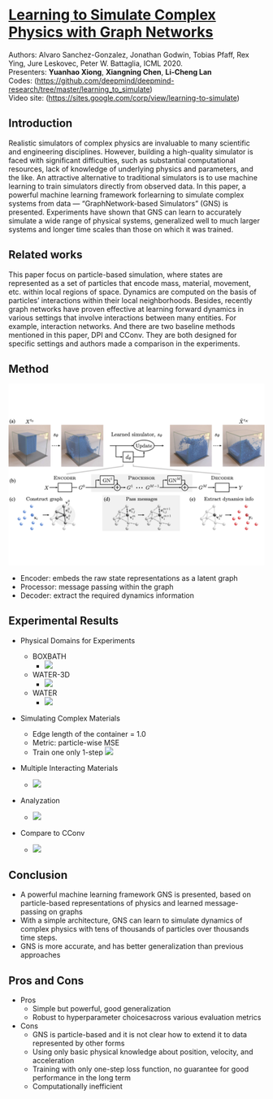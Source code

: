 # [Learning to Simulate Complex Physics with Graph Networks](https://arxiv.org/abs/2002.09405)
Authors: Alvaro Sanchez-Gonzalez, Jonathan Godwin, Tobias Pfaff, Rex Ying, Jure Leskovec, Peter W. Battaglia, ICML 2020.  
Presenters: **Yuanhao Xiong**, **Xiangning Chen**, **Li-Cheng Lan**  
Codes: (https://github.com/deepmind/deepmind-research/tree/master/learning_to_simulate)  
Video site: (https://sites.google.com/corp/view/learning-to-simulate)

## Introduction
Realistic simulators of complex physics are invaluable to many scientific and engineering disciplines. However, building a high-quality simulator is faced with significant difficulties, such as substantial computational resources, lack of knowledge of underlying physics and parameters, and the like. An attractive alternative to traditional simulators is to use machine learning to train simulators directly from observed data. In this paper, a powerful machine learning framework forlearning to simulate complex systems from data — “GraphNetwork-based Simulators” (GNS) is presented. Experiments have shown that GNS can learn to accurately simulate a wide range of physical systems, generalized well to much larger systems and longer time scales than those on which it was trained.


## Related works
This paper focus on particle-based simulation, where states are represented as a set of particles that encode mass, material, movement, etc. within local regions of space. Dynamics are computed on the basis of particles’ interactions within their local neighborhoods. Besides, recently graph networks have proven effective at learning forward dynamics in various settings that involve interactions between many entities. For example, interaction networks. And there are two baseline methods mentioned in this paper, DPI and CConv. They are both designed for specific settings and authors made a comparison in the experiments.


## Method
![GNS framework](framework.png)
- Encoder: embeds the raw state representations as a latent graph
- Processor: message passing within the graph
- Decoder: extract the required dynamics information


## Experimental Results
- Physical Domains for Experiments
    - BOXBATH
        - ![](https://i.imgur.com/CTi29rY.png)
    - WATER-3D
        - ![](https://i.imgur.com/oGYLQ9O.png)
    - WATER
        - ![](https://i.imgur.com/XMGna9a.png)
- Simulating Complex Materials
    - Edge length of the container = 1.0
    - Metric: particle-wise MSE
    - Train one only 1-step
![](https://i.imgur.com/VUeZ92W.png)
- Multiple Interacting Materials
    - ![](https://i.imgur.com/umJI53r.png)

- Analyzation
    - ![](https://i.imgur.com/GawLOu1.png)

- Compare to CConv
    - ![](https://i.imgur.com/gHmRWXC.png)



## Conclusion
- A powerful machine learning framework GNS is presented, based on particle-based representations of physics and learned message-passing on graphs
- With a simple architecture, GNS can learn to simulate dynamics of complex physics with tens of thousands of particles over thousands time steps.
- GNS is more accurate, and has better generalization than previous approaches


## Pros and Cons
- Pros
    - Simple but powerful, good generalization
    - Robust to hyperparameter choicesacross various evaluation metrics
- Cons
    - GNS is particle-based and it is not clear how to extend it to data represented by other forms
    - Using only basic physical knowledge about position, velocity, and acceleration
    - Training with only one-step loss function, no guarantee for good performance in the long term
    - Computationally inefficient

